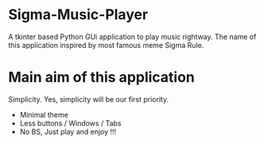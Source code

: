 # Sigma-Music-Player
A tkinter based Python GUi application to play music rightway. The name of this application inspired by most famous meme Sigma Rule.

# Main aim of this application
Simplicity. Yes, simplicity will be our first priority.
* Minimal theme
* Less buttons / Windows / Tabs
* No BS, Just play and enjoy !!!
